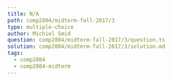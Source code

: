 ```yaml
---
title: N/A
path: comp2804/midterm-fall-2017/3
type: multiple-choice
author: Michiel Smid
question: comp2804/midterm-fall-2017/3/question.ts
solution: comp2804/midterm-fall-2017/3/solution.md
tags:
  - comp2804
  - comp2804-midterm
---
```

